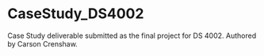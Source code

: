 # CaseStudy_DS4002
Case Study deliverable submitted as the final project for DS 4002. Authored by Carson Crenshaw. 
